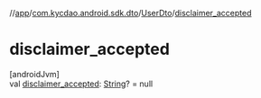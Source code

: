 //[app](../../../index.md)/[com.kycdao.android.sdk.dto](../index.md)/[UserDto](index.md)/[disclaimer_accepted](disclaimer_accepted.md)

# disclaimer_accepted

[androidJvm]\
val [disclaimer_accepted](disclaimer_accepted.md): [String](https://kotlinlang.org/api/latest/jvm/stdlib/kotlin/-string/index.html)? = null

